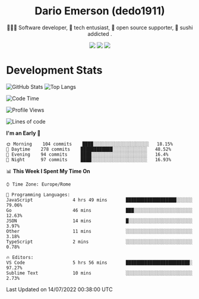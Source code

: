 <div align="center">
  
# Dario Emerson (dedo1911)
👨🏼‍💻 Software developer, 🔧 tech entusiast, 🙌 open source supporter, 🍣 sushi addicted .

[![](https://img.shields.io/badge/-Linkedin-informational?style=for-the-badge&logo=linkedin&logoColor=white&color=2867B2)](http://linkedin.com/in/dedo1911)
[![](https://img.shields.io/badge/-Telegram-informational?style=for-the-badge&logo=telegram&logoColor=white&color=0088cc)](https://t.me/dedo1911)
[![](https://img.shields.io/badge/-Facebook-informational?style=for-the-badge&logo=facebook&logoColor=white&color=3b5998)](https://fb.com/dedo1911)

</div>

# Development Stats

![GitHub Stats](https://github-readme-stats.vercel.app/api?username=dedo1911&hide=&count_private=true&title_color=84cc16&text_color=ffffff&icon_color=84cc16&bg_color=1c1917&hide_border=true&border_radius=0&show_icons=true)
![Top Langs](https://github-readme-stats.vercel.app/api/top-langs/?username=dedo1911&theme=chartreuse-dark&layout=compact)

<!--START_SECTION:waka-->
![Code Time](http://img.shields.io/badge/Code%20Time-0%20secs-blue)

![Profile Views](http://img.shields.io/badge/Profile%20Views-0-blue)

![Lines of code](https://img.shields.io/badge/From%20Hello%20World%20I%27ve%20Written-60%20Thousand%20lines%20of%20code-blue)

**I'm an Early 🐤** 

```text
🌞 Morning    104 commits    ████░░░░░░░░░░░░░░░░░░░░░   18.15% 
🌆 Daytime    278 commits    ████████████░░░░░░░░░░░░░   48.52% 
🌃 Evening    94 commits     ████░░░░░░░░░░░░░░░░░░░░░   16.4% 
🌙 Night      97 commits     ████░░░░░░░░░░░░░░░░░░░░░   16.93%

```


📊 **This Week I Spent My Time On** 

```text
⌚︎ Time Zone: Europe/Rome

💬 Programming Languages: 
JavaScript               4 hrs 49 mins       ███████████████████░░░░░░   79.06% 
Go                       46 mins             ███░░░░░░░░░░░░░░░░░░░░░░   12.63% 
JSON                     14 mins             █░░░░░░░░░░░░░░░░░░░░░░░░   3.97% 
Other                    11 mins             ░░░░░░░░░░░░░░░░░░░░░░░░░   3.18% 
TypeScript               2 mins              ░░░░░░░░░░░░░░░░░░░░░░░░░   0.78%

🔥 Editors: 
VS Code                  5 hrs 56 mins       ████████████████████████░   97.27% 
Sublime Text             10 mins             ░░░░░░░░░░░░░░░░░░░░░░░░░   2.73%

```


 Last Updated on 14/07/2022 00:38:00 UTC
<!--END_SECTION:waka-->

<!--
**dedo1911/dedo1911** is a ✨ _special_ ✨ repository because its `README.md` (this file) appears on your GitHub profile.

Here are some ideas to get you started:

- 🔭 I’m currently working on ...
- 🌱 I’m currently learning ...
- 👯 I’m looking to collaborate on ...
- 🤔 I’m looking for help with ...
- 💬 Ask me about ...
- 📫 How to reach me: ...
- 😄 Pronouns: ...
- ⚡ Fun fact: ...
-->
